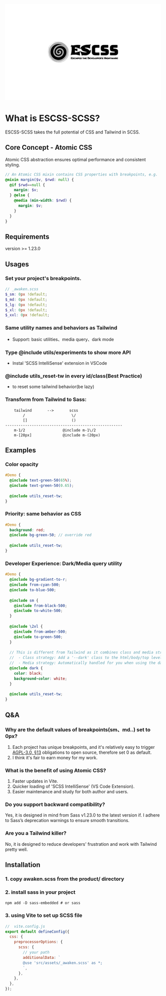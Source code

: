 ![logo](https://github.com/ESCSS-labs/ESCSS/blob/main/assets/logo.png)

# What is ESCSS-SCSS?

ESCSS-SCSS takes the full potential of CSS and Tailwind in SCSS.

## Core Concept - Atomic CSS

Atomic CSS abstraction ensures optimal performance and consistent styling.

```scss
// An Atomic CSS mixin contains CSS properties with breakpoints, e.g.
@mixin margin($v, $rwd: null) {
  @if $rwd==null {
    margin: $v;
  } @else {
    @media (min-width: $rwd) {
      margin: $v;
    }
  }
}
```

## Requirements

version >= 1.23.0

## Usages

### Set your project's breakpoints.

```scss
// _awaken.scss
$_sm: 0px !default;
$_md: 0px !default;
$_lg: 0px !default;
$_xl: 0px !default;
$_xxl: 0px !default;
```

### Same utility names and behaviors as Tailwind

- Support: basic utilities、media query、dark mode

### Type @include utils/experiments to show more API

- Instal 'SCSS IntelliSense' extension in VSCode

### @include utils_reset-tw in every id/class(Best Practice)

- to reset some tailwind behavior(be lazy)

### Transform from Tailwind to Sass:

```
    tailwind       -->       scss
        /                     \/
        []                    ()
-----------------------------------------------------
    m-1/2                 @include m-1\/2
    m-[20px]              @include m-(20px)
```

## Examples

### Color opacity

```scss
#Demo {
  @include text-green-50(65%);
  @include text-green-50(0.65);

  @include utils_reset-tw;
}
```

### Priority: same behavior as CSS

```scss
#Demo {
  background: red;
  @include bg-green-50; // override red

  @include utils_reset-tw;
}
```

### Developer Experience: Dark/Media query utility

```scss
#Demo {
  @include bg-gradient-to-r;
  @include from-cyan-500;
  @include to-blue-500;

  @include sm {
    @include from-black-500;
    @include to-white-500;
  }

  @include \2xl {
    @include from-amber-500;
    @include to-green-500;
  }

  // This is different from Tailwind as it combines class and media strategies:
  //  - Class strategy: Add a '--dark' class to the html/body/top level, and toggle the class using JavaScript.
  //  - Media strategy: Automatically handled for you when using the dark utility. Only be triggered if the user has set their browser to dark mode.
  @include dark {
    color: black;
    background-color: white;
  }

  @include utils_reset-tw;
}
```

## Q&A

### Why are the default values of breakpoints(sm、md..) set to 0px?

1. Each project has unique breakpoints, and it's relatively easy to trigger [AGPL-3.0, §13](https://www.gnu.org/licenses/agpl-3.0.en.html) obligations to open source, therefore set 0 as default.
2. I think it's fair to earn money for my work.

### What is the benefit of using Atomic CSS?

1. Faster updates in Vite.
2. Quicker loading of 'SCSS IntelliSense' (VS Code Extension).
3. Easier maintenance and study for both author and users.

### Do you support backward compatibility?

Yes, it is designed in mind from Sass v1.23.0 to the latest version if. I adhere to Sass’s deprecation warnings to ensure smooth transitions.

### Are you a Tailwind killer?

No, it is designed to reduce developers' frustration and work with Tailwind pretty well.

## Installation

### 1. copy awaken.scss from the product/ directory

### 2. install sass in your project

```shell
npm add -D sass-embedded # or sass
```

### 3. using Vite to set up SCSS file

```js
//  vite.config.js
export default defineConfig({
  css: {
    preprocessorOptions: {
      scss: {
        // your path
        additionalData: `
        @use 'src/assets/_awaken.scss' as *;
        `,
      },
    },
  },
});
```

